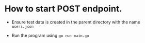 <h1>How to start POST endpoint.</h1>

* Ensure test data is created in the parent directory with the name `users.json`

* Run the program using `go run main.go`